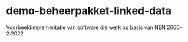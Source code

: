 # demo-beheerpakket-linked-data
Voorbeeldimplementatie van software die werk op basis van NEN 2660-2:2022
